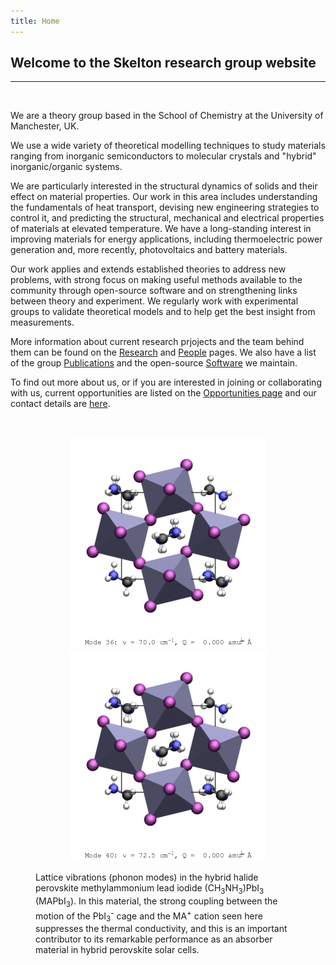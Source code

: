 ```yaml
---
title: Home
---
```


## Welcome to the Skelton research group website
------------------------------------------------

<br>

We are a theory group based in the School of Chemistry at the University of Manchester, UK.

We use a wide variety of theoretical modelling techniques to study materials ranging from inorganic semiconductors to molecular crystals and "hybrid" inorganic/organic systems.

We are particularly interested in the structural dynamics of solids and their effect on material properties.
Our work in this area includes understanding the fundamentals of heat transport, devising new engineering strategies to control it, and predicting the structural, mechanical and electrical properties of materials at elevated temperature.
We have a long-standing interest in improving materials for energy applications, including thermoelectric power generation and, more recently, photovoltaics and battery materials.

Our work applies and extends established theories to address new problems, with strong focus on making useful methods available to the community through open-source software and on strengthening links between theory and experiment.
We regularly work with experimental groups to validate theoretical models and to help get the best insight from measurements.

More information about current research prjojects and the team behind them can be found on the [Research](./research.html) and [People](./people.html) pages.
We also have a list of the group [Publications](./publications.html) and the open-source [Software](./software.html) we maintain.

To find out more about us, or if you are interested in joining or collaborating with us, current opportunities are listed on the [Opportunities page](./opportunities) and our contact details are [here](./contact.html).

<br>

<figure>
    <p style="text-align: center;">
      <img src="assets/images/o-MAPbI3-Mode-036.gif" alt="o-MAPbI3-Mode-036.gif">
      <img src="assets/images/o-MAPbI3-Mode-040.gif" alt="o-MAPbI3-Mode-040.gif">
  </p>
    <figcaption>
        Lattice vibrations (phonon modes) in the hybrid halide perovskite methylammonium lead iodide (CH<sub>3</sub>NH<sub>3</sub>)PbI<sub>3</sub> (MAPbI<sub>3</sub>).
        In this material, the strong coupling between the motion of the PbI<sub>3</sub><sup>-</sup> cage and the MA<sup>+</sup> cation seen here suppresses the thermal conductivity, and this is an important contributor to its remarkable performance as an absorber material in hybrid perovskite solar cells.
    </figcaption>
</figure>

<br>
